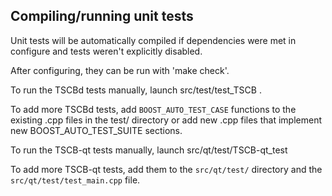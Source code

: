 Compiling/running unit tests
------------------------------------

Unit tests will be automatically compiled if dependencies were met in configure
and tests weren't explicitly disabled.

After configuring, they can be run with 'make check'.

To run the TSCBd tests manually, launch src/test/test_TSCB .

To add more TSCBd tests, add `BOOST_AUTO_TEST_CASE` functions to the existing
.cpp files in the test/ directory or add new .cpp files that
implement new BOOST_AUTO_TEST_SUITE sections.

To run the TSCB-qt tests manually, launch src/qt/test/TSCB-qt_test

To add more TSCB-qt tests, add them to the `src/qt/test/` directory and
the `src/qt/test/test_main.cpp` file.
